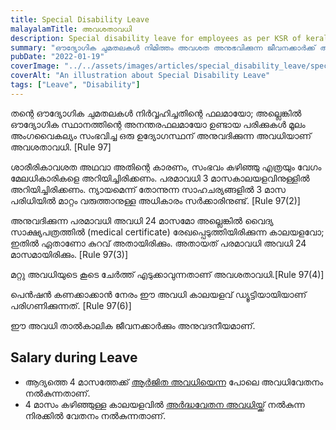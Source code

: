 ```yaml
---
title: Special Disability Leave
malayalamTitle: അവശതാവധി
description: Special disability leave for employees as per KSR of kerala governemnt.
summary: "ഔദ്യോഗിക ചുമതലകൾ നിമിത്തം അവശത അനുഭവിക്കുന്ന ജീവനക്കാർക്ക് അനുവദിക്കുന്ന അവധിയെക്കുറിച്ചു ഒരു വിശദീകരണം. പരമാവധി ലീവ് ദൈർഘ്യം, മറ്റു ലീവുകളുമായി സംയോജിപ്പിക്കുന്നതിനുള്ള വ്യവസ്ഥകൾ, ശമ്പളം തുടങ്ങിയവയെ കുറിച്ച് വിശദീകരിക്കുന്നു."
pubDate: "2022-01-19"
coverImage: "../../assets/images/articles/special_disability_leave/special_disability_leave.png"
coverAlt: "An illustration about Special Disability Leave"
tags: ["Leave", "Disability"]
---
```


തന്റെ ഔദ്യോഗിക ചുമതലകൾ നിർവ്വഹിച്ചതിന്റെ ഫലമായോ; അല്ലെങ്കിൽ ഔദ്യോഗിക സ്ഥാനത്തിന്റെ അനന്തരഫലമായോ ഉണ്ടായ പരിക്കുകൾ മൂലം അംഗവൈകല്യം സംഭവിച്ച ഒരു ഉദ്യോഗസ്ഥന് അനുവദിക്കുന്ന അവധിയാണ് അവശതാവധി. [Rule 97]

ശാരീരികാവശത അഥവാ അതിന്റെ കാരണം, സംഭവം കഴിഞ്ഞു എത്രയും വേഗം മേലധികാരികളെ അറിയിച്ചിരിക്കണം. പരമാവധി 3 മാസകാലയളവിനുള്ളിൽ അറിയിച്ചിരിക്കണം. ന്യായമെന്ന് തോന്നുന്ന സാഹചര്യങ്ങളിൽ 3 മാസ പരിധിയിൽ മാറ്റം വരുത്താനുള്ള അധികാരം സർക്കാരിനുണ്ട്. [Rule 97(2)]

അനുവദിക്കുന്ന പരമാവധി അവധി 24 മാസമോ അല്ലെങ്കിൽ വൈദ്യ സാക്ഷ്യപത്രത്തിൽ (medical certificate) രേഖപ്പെടുത്തിയിരിക്കുന്ന കാലയളവോ; ഇതിൽ ഏതാണോ കുറവ് അതായിരിക്കും. അതായത് പരമാവധി അവധി 24 മാസമായിരിക്കും. [Rule 97(3)]

മറ്റു അവധിയുടെ കൂടെ ചേർത്ത് എടുക്കാവുന്നതാണ് അവശതാവധി.[Rule 97(4)]

പെൻഷൻ കണക്കാക്കാൻ നേരം ഈ അവധി കാലയളവ് ഡ്യൂട്ടിയായിയാണ് പരിഗണിക്കുന്നത്. [Rule 97(6)]

ഈ അവധി താൽകാലിക ജീവനക്കാർക്കും അനുവദനീയമാണ്.

## Salary during Leave

-   ആദ്യത്തെ 4 മാസത്തേക്ക് [ആർജിത അവധിയെന്ന](/article/earned-leave/) പോലെ അവധിവേതനം നൽകുന്നതാണ്.
-   4 മാസം കഴിഞ്ഞുള്ള കാലയളവിൽ [അർദ്ധവേതന അവധിയ്ക്ക്](/article/half-pay-leave/) നൽകുന്ന നിരക്കിൽ വേതനം നൽകുന്നതാണ്.
